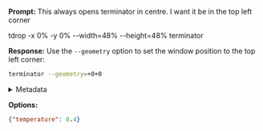 **Prompt:**
This always opens terminator in centre. I want it be in the top left corner

tdrop -x 0% -y 0% --width=48% --height=48% terminator

**Response:**
Use the `--geometry` option to set the window position to the top left corner:

```sh
terminator --geometry=+0+0
```

<details><summary>Metadata</summary>

- Duration: 3268 ms
- Datetime: 2023-12-21T12:51:47.479230
- Model: gpt-4-1106-preview

</details>

**Options:**
```json
{"temperature": 0.4}
```

